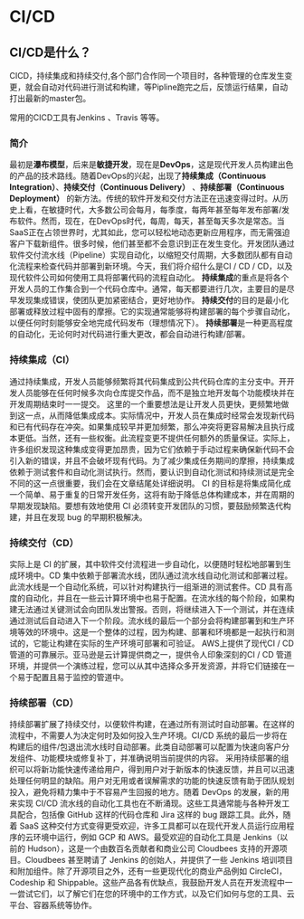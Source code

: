 # CI/CD

## CI/CD是什么？

CICD，持续集成和持续交付,各个部门合作同一个项目时，各种管理的仓库发生变更，就会自动对代码进行测试和构建，等Pipline跑完之后，反馈运行结果，自动打出最新的master包。

常用的CICD工具有Jenkins 、Travis 等等。

### 简介

最初是**瀑布模型**，后来是**敏捷开发**，现在是**DevOps**，这是现代开发人员构建出色的产品的技术路线。随着DevOps的兴起，出现了**持续集成（Continuous Integration）**、**持续交付（Continuous Delivery）** 、**持续部署（Continuous Deployment）** 的新方法。传统的软件开发和交付方法正在迅速变得过时。从历史上看，在敏捷时代，大多数公司会每月，每季度，每两年甚至每年发布部署/发布软件。然而，现在，在DevOps时代，每周，每天，甚至每天多次是常态。当SaaS正在占领世界时，尤其如此，您可以轻松地动态更新应用程序，而无需强迫客户下载新组件。很多时候，他们甚至都不会意识到正在发生变化。开发团队通过软件交付流水线（Pipeline）实现自动化，以缩短交付周期，大多数团队都有自动化流程来检查代码并部署到新环境。今天，我们将介绍什么是CI / CD / CD，以及现代软件公司如何使用工具将部署代码的流程自动化。
**持续集成**的重点是将各个开发人员的工作集合到一个代码仓库中。通常，每天都要进行几次，主要目的是尽早发现集成错误，使团队更加紧密结合，更好地协作。
**持续交付**的目的是最小化部署或释放过程中固有的摩擦。它的实现通常能够将构建部署的每个步骤自动化，以便任何时刻能够安全地完成代码发布（理想情况下）。
**持续部署**是一种更高程度的自动化，无论何时对代码进行重大更改，都会自动进行构建/部署。

### 持续集成（CI）

通过持续集成，开发人员能够频繁将其代码集成到公共代码仓库的主分支中。开开发人员能够在任何时候多次向仓库提交作品，而不是独立地开发每个功能模块并在开发周期结束时一一提交。
这里的一个重要想法是让开发人员更快，更频繁地做到这一点，从而降低集成成本。实际情况中，开发人员在集成时经常会发现新代码和已有代码存在冲突。如果集成较早并更加频繁，那么冲突将更容易解决且执行成本更低。当然，还有一些权衡。此流程变更不提供任何额外的质量保证。实际上，许多组织发现这种集成变得更加昂贵，因为它们依赖于手动过程来确保新代码不会引入新的错误，并且不会破坏现有代码。为了减少集成任务期间的摩擦，持续集成依赖于测试套件和自动化测试执行。然而，要认识到自动化测试和持续测试是完全不同的这一点很重要，我们会在文章结尾处详细说明。
CI 的目标是将集成简化成一个简单、易于重复的日常开发任务，这将有助于降低总体构建成本，并在周期的早期发现缺陷。要想有效地使用 CI 必须转变开发团队的习惯，要鼓励频繁迭代构建，并且在发现 bug 的早期积极解决。

### 持续交付（CD）

实际上是 CI 的扩展，其中软件交付流程进一步自动化，以便随时轻松地部署到生成环境中。CD 集中依赖于部署流水线，团队通过流水线自动化测试和部署过程。此流水线是一个自动化系统，可以针对构建执行一组渐进的测试套件。CD 具有高度的自动化，并且在一些云计算环境中也易于配置。在流水线的每个阶段，如果构建无法通过关键测试会向团队发出警报。否则，将继续进入下一个测试，并在连续通过测试后自动进入下一个阶段。流水线的最后一个部分会将构建部署到和生产环境等效的环境中。这是一个整体的过程，因为构建、部署和环境都是一起执行和测试的，它能让构建在实际的生产环境可部署和可验证。
AWS上提供了现代CI / CD管道的可靠展示。亚马逊是云计算提供商之一，提供令人印象深刻的CI / CD 管道环境，并提供一个演练过程，您可以从其中选择众多开发资源，并将它们链接在一个易于配置且易于监控的管道中。

### 持续部署（CD）

持续部署扩展了持续交付，以便软件构建，在通过所有测试时自动部署。在这样的流程中，不需要人为决定何时及如何投入生产环境。CI/CD 系统的最后一步将在构建后的组件/包退出流水线时自动部署。此类自动部署可以配置为快速向客户分发组件、功能模块或修复补丁，并准确说明当前提供的内容。
采用持续部署的组织可以将新功能快速传递给用户，得到用户对于新版本的快速反馈，并且可以迅速处理任何明显的缺陷。用户对无用或者误解需求的功能的快速反馈有助于团队规划投入，避免将精力集中于不容易产生回报的地方。随着 DevOps 的发展，新的用来实现 CI/CD 流水线的自动化工具也在不断涌现。这些工具通常能与各种开发工具配合，包括像 GitHub 这样的代码仓库和 Jira 这样的 bug 跟踪工具。此外，随着 SaaS 这种交付方式变得更受欢迎，许多工具都可以在现代开发人员运行应用程序的云环境中运行，例如 GCP 和 AWS。最受欢迎的自动化工具是 Jenkins（以前的 Hudson），这是一个由数百名贡献者和商业公司 Cloudbees 支持的开源项目。Cloudbees 甚至聘请了 Jenkins 的创始人，并提供了一些 Jenkins 培训项目和附加组件。除了开源项目之外，还有一些更现代化的商业产品例如 CircleCI，Codeship 和 Shippable。这些产品各有优缺点，我鼓励开发人员在开发流程中一一尝试它们，以了解它们在您的环境中的工作方式，以及它们如何与您的工具、云平台、容器系统等协作。